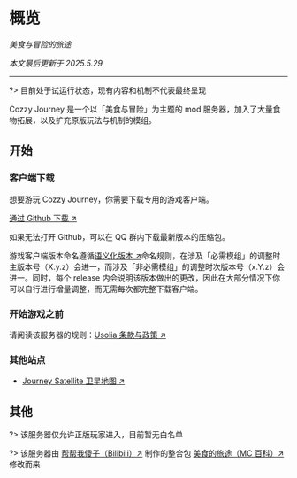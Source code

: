 # 概览

*美食与冒险的旅途*

*本文最后更新于 2025.5.29*

---

?> 目前处于试运行状态，现有内容和机制不代表最终呈现

Cozzy Journey 是一个以「美食与冒险」为主题的 mod 服务器，加入了大量食物拓展，以及扩充原版玩法与机制的模组。

## 开始

### 客户端下载

想要游玩 Cozzy Journey，你需要下载专用的游戏客户端。

[通过 Github 下载 ↗](https://github.com/UsoliaDev/Journey-Client/releases/latest)

如果无法打开 Github，可以在 QQ 群内下载最新版本的压缩包。

游戏客户端版本命名遵循[语义化版本 ↗](https://semver.org/lang/zh-CN/)命名规则，在涉及「必需模组」的调整时主版本号（X.y.z）会进一，而涉及「非必需模组」的调整时次版本号（x.Y.z）会进一。同时，每个 release 内会说明该版本做出的更改，因此在大部分情况下你可以自行进行增量调整，而无需每次都完整下载客户端。

### 开始游戏之前

请阅读该服务器的规则：[Usolia 条款与政策 ↗](https://policies.usolia.net/#/docs/server/rules?id=cozzy-journey-%e6%9c%8d%e5%8a%a1%e5%99%a8%e8%a7%84%e5%88%99)

### 其他站点

- [Journey Satellite 卫星地图 ↗](https://satellite.usolia.net/jr)


## 其他

?> 该服务器仅允许正版玩家进入，目前暂无白名单

?> 该服务器由 [帮帮我傻子（Bilibili）↗](https://space.bilibili.com/3493144333126496) 制作的整合包 [美食的旅途（MC 百科）↗](https://www.mcmod.cn/modpack/1068.html) 修改而来
